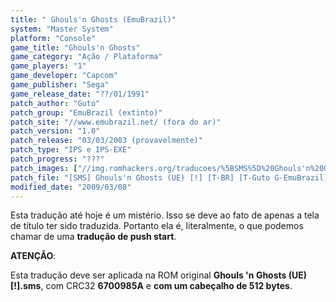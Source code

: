 ```yaml
---
title: " Ghouls'n Ghosts (EmuBrazil)"
system: "Master System"
platform: "Console"
game_title: "Ghouls'n Ghosts"
game_category: "Ação / Plataforma"
game_players: "1"
game_developer: "Capcom"
game_publisher: "Sega"
game_release_date: "??/01/1991"
patch_author: "Guto"
patch_group: "EmuBrazil (extinto)"
patch_site: "//www.emubrazil.net/ (fora do ar)"
patch_version: "1.0"
patch_release: "03/03/2003 (provavelmente)"
patch_type: "IPS e IPS-EXE"
patch_progress: "???"
patch_images: ["//img.romhackers.org/traducoes/%5BSMS%5D%20Ghouls'n%20Ghosts%20-%20EmuBrazil%20-%201.png","//img.romhackers.org/traducoes/sem_imagem.gif","//img.romhackers.org/traducoes/sem_imagem.gif"]
patch_file: "[SMS] Ghouls'n Ghosts (UE) [!] [T-BR] [T-Guto G-EmuBrazil] [V-1.0 A-2003].zip"
modified_date: "2009/03/08"
---
```

Esta tradução até hoje é um mistério. Isso se deve ao fato de apenas a tela de título ter sido traduzida. Portanto ela é, literalmente, o que podemos chamar de uma <b>tradução de push start</b>.

<b>ATENÇÃO</b>:

Esta tradução deve ser aplicada na ROM original <b>Ghouls 'n Ghosts (UE) [!].sms</b>, com CRC32 <b>6700985A</b> e <b>com um cabeçalho de 512 bytes</b>.
